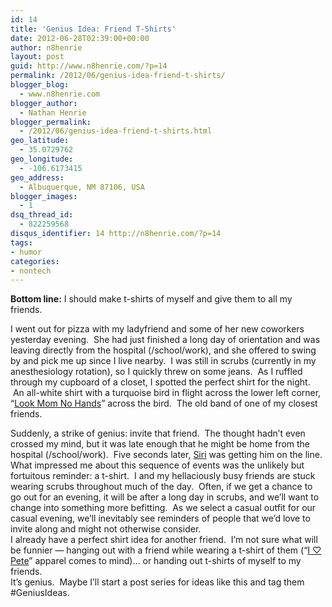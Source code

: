 ```yaml
---
id: 14
title: 'Genius Idea: Friend T-Shirts'
date: 2012-06-28T02:39:00+00:00
author: n8henrie
layout: post
guid: http://www.n8henrie.com/?p=14
permalink: /2012/06/genius-idea-friend-t-shirts/
blogger_blog:
  - www.n8henrie.com
blogger_author:
  - Nathan Henrie
blogger_permalink:
  - /2012/06/genius-idea-friend-t-shirts.html
geo_latitude:
  - 35.0729762
geo_longitude:
  - -106.6173415
geo_address:
  - Albuquerque, NM 87106, USA
blogger_images:
  - 1
dsq_thread_id:
  - 822259568
disqus_identifier: 14 http://n8henrie.com/?p=14
tags:
- humor
categories:
- nontech
---
```

**Bottom line:** I should make t-shirts of myself and give them to all my friends. <!--more-->

I went out for pizza with my ladyfriend and some of her new coworkers yesterday evening.  She had just finished a long day of orientation and was leaving directly from the hospital (/school/work), and she offered to swing by and pick me up since I live nearby.  I was still in scrubs (currently in my anesthesiology rotation), so I quickly threw on some jeans.  As I ruffled through my cupboard of a closet, I spotted the perfect shirt for the night.  An all-white shirt with a turquoise bird in flight across the lower left corner, “<a href="http://www.youtube.com/watch?v=Nf7PPs4FL_M&feature=youtu.be" target="_blank">Look Mom No Hands</a>” across the bird.  The old band of one of my closest friends. 

<div>
</div>

<div>
  Suddenly, a strike of genius: invite that friend.  The thought hadn’t even crossed my mind, but it was late enough that he might be home from the hospital (/school/work).  Five seconds later, <a href="http://www.n8henrie.com/2012/01/siri-set-my-alarm/">Siri</a> was getting him on the line.
</div>

<div>
</div>

<div>
  What impressed me about this sequence of events was the unlikely but fortuitous reminder: a t-shirt.  I and my hellaciously busy friends<i> </i>are stuck wearing scrubs throughout much of the day.  Often, if we get a chance to go out for an evening, it will be after a long day in scrubs, and we’ll want to change into something more befitting.  As we select a casual outfit for our casual evening, we’ll inevitably see reminders of people that we’d love to invite along and might not otherwise consider.
</div>

<div>
</div>

<div>
  I already have a perfect shirt idea for another friend.  I’m not sure what will be funnier — hanging out with a friend while wearing a t-shirt of them (“<a href="http://www.amazon.com/mn/search/?_encoding=UTF8&keywords=i%20love%20pete&tag=n8henriecom-20&linkCode=ur2&qid=1340850914&camp=1789&creative=390957&rh=kilovepeteiapparel" target="_blank">I ♡ Pete</a>” apparel comes to mind)… or handing out t-shirts of myself to my friends.
</div>

<div>
</div>

<div>
  It’s genius.  Maybe I’ll start a post series for ideas like this and tag them #GeniusIdeas. </p>
</div>

<div>
</div>